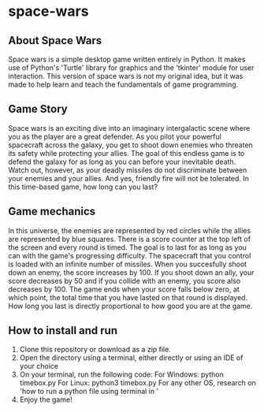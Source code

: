 # space-wars

## About Space Wars
Space wars is a simple desktop game written entirely in Python. It makes use of Python's 'Turtle' library for graphics and the 'tkinter' module for user interaction. This version of space wars is not my original idea, but it was made to help learn and teach the fundamentals of game programming.

## Game Story
Space wars is an exciting dive into an imaginary intergalactic scene where you as the player are a great defender. As you pilot your powerful spacecraft across the galaxy, you get to shoot down enemies who threaten its safety while protecting your allies. The goal of this endless game is to defend the galaxy for as long as you can before your inevitable death. Watch out, however, as your deadly missiles do not discriminate between your enemies and your allies. And yes, friendly fire will not be tolerated. In this time-based game, how long can you last?

## Game mechanics
In this universe, the enemies are represented by red circles while the allies are represented by blue squares. There is a score counter at the top left of the screen and every round is timed. The goal is to last for as long as you can with the game's progressing difficulty. The spacecraft that you control is loaded with an infinite number of missiles. When you succesfully shoot down an enemy, the score increases by 100. If you shoot down an ally, your score decreases by 50 and if you collide with an enemy, you score also decreases by 100. The game ends when your score falls below zero, at which point, the total time that you have lasted on that round is displayed. How long you last is directly proportional to how good you are at the game. 

## How to install and run
1. Clone this repository or download as a zip file.
2. Open the directory using a terminal, either directly or using an IDE of your choice
3. On your terminal, run the following code:
    For Windows: python timebox.py
     For Linux: python3 timebox.py
     For any other OS, research on 'how to run a python file using terminal in <your OS>'
4. Enjoy the game!
